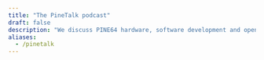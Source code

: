 ```yaml
---
title: "The PineTalk podcast"
draft: false
description: "We discuss PINE64 hardware, software development and open source in general. Send in your questions! A community ran podcast for the community."
aliases:
  - /pinetalk
---
```


